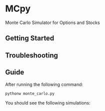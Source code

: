 # MCpy
Monte Carlo Simulator for Options and Stocks

## Getting Started


## Troubleshooting


## Guide
After running the following command:

```
pythonw monte_carlo.py
```

You should see the following simulations:
